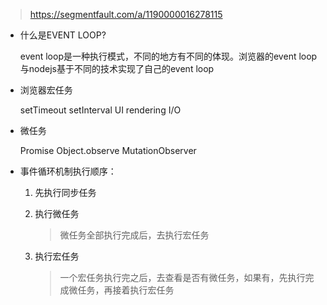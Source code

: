 > https://segmentfault.com/a/1190000016278115

* 什么是EVENT LOOP?
  
  event loop是一种执行模式，不同的地方有不同的体现。浏览器的event loop与nodejs基于不同的技术实现了自己的event loop

* 浏览器宏任务
  
  setTimeout
  setInterval
  UI rendering
  I/O

* 微任务
  
  Promise
  Object.observe
  MutationObserver

* 事件循环机制执行顺序：
    1. 先执行同步任务
   
    2. 执行微任务
        > 微任务全部执行完成后，去执行宏任务

    3. 执行宏任务
        > 一个宏任务执行完之后，去查看是否有微任务，如果有，先执行完成微任务，再接着执行宏任务